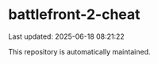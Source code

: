 # battlefront-2-cheat

Last updated: 2025-06-18 08:21:22

This repository is automatically maintained.
